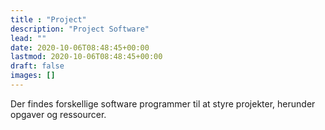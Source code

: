 ```yaml
---
title : "Project"
description: "Project Software"
lead: ""
date: 2020-10-06T08:48:45+00:00
lastmod: 2020-10-06T08:48:45+00:00
draft: false
images: []
---
```


Der findes forskellige software programmer til at styre projekter, herunder opgaver og ressourcer.